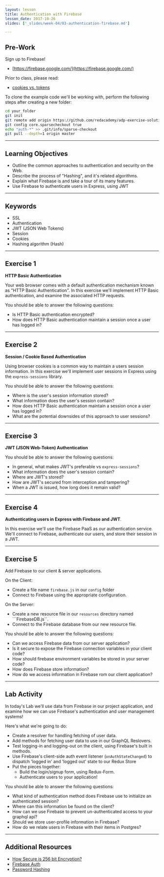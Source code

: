 ```yaml
---
layout: lesson
title: Authentication with Firebase
lesson_date: 2017-10-26
slides: ['_slides/week-04/03-authentication-firebase.md']

---
```


## Pre-Work

Sign up to Firebase!
- [https://firebase.google.com/](https://firebase.google.com/)

Prior to class, please read:

- [cookies vs. tokens](https://auth0.com/blog/cookies-vs-tokens-definitive-guide/)

To clone the example code we'll be working with, perform the following steps after creating a new folder:

```bash
cd your_folder
git init
git remote add origin https://github.com/redacademy/adp-exercise-solutions.git
git config core.sparsecheckout true
echo "auth-*" >> .git/info/sparse-checkout
git pull --depth=1 origin master
```

---

## Learning Objectives

- Outline the common approaches to authentication and security on the Web.
- Describe the process of "Hashing", and it's related algorithms.
- Explain what Firebase is and take a tour of its many features.
- Use Firebase to authenticate users in Express, using JWT

---

## Keywords

- SSL
- Authentication
- JWT (JSON Web Tokens)
- Session
- Cookies
- Hashing algorithm (Hash)

---

## Exercise 1

**HTTP Basic Authentication**

Your web browser comes with a default authentication mechanism known as "HTTP Basic Authentication".
In this exercise we'll implement HTTP Basic authentication, and examine the associated HTTP requests.

You should be able to answer the following questions:

- Is HTTP Basic authentication encrypted?
- How does HTTP Basic authentication maintain a session once a user has logged in?

---

## Exercise 2

**Session / Cookie Based Authentication**

Using browser cookies is a common way to maintain a users session information. In this exercise we'll implement 
user sessions in Express using the `express-sessions` library.

You should be able to answer the following questions:

- Where is the user's session information stored?
- What information does the user's session contain? 
- How does HTTP Basic authentication maintain a session once a user has logged in?
- What are the potential downsides of this approach to user sessions?

---

## Exercise 3

**JWT (JSON Web-Token) Authentication**


You should be able to answer the following questions:

- In general, what makes JWT's preferable vs `express-sessions`?
- What information does the user's session contain? 
- Where are JWT's stored?
- How are JWT's secured from interception and tampering?
- When a JWT is issued, how long does it remain valid?

---

## Exercise 4

**Authenticating users in Express with Firebase and JWT**.

In this exercise we'll use the Firebase PaaS as our authentication service. 
We'll connect to Firebase, authenticate our users, and store their session in a JWT.


---

## Exercise 5

Add Firebase to our client & server applications.

On the Client: 
- Create a file name ```firebase.js``` in our ```config``` folder
- Connect to Firebase using the appropriate configuration.

On the Server:
- Create a new resource file in our ```resources``` directory named ```FirebaseDB.js``.
- Connect to the Firebase database from our new resource file.


You should be able to answer the following questions:

- Can we access Firebase data from our server application?
- Is it secure to expose the Firebase connection variables in your client code?
- How should firebase environment variables be stored in your server code?
- How does Firebase store information?
- How do we access information in Firebase rom our client application?

---

## Lab Activity

In today's Lab we'll use data from Firebase in our project application, and examine how we can use Firebase's authentication and user management systems!

Here's what we're going to do:

- Create a resolver for handling fetching of user data.
- Add methods for fetching user data to use in our GraphQL Reslovers.
- Test logging-in and logging-out on the client, using Firebase's built in methods.
- Use Firebase's client-side auth event listener (```onAuthStateChanged```) to dispatch 'logged in' and 'logged out' state to our Redux Store
- Put the pieces together: 
    - Build the login/signup form, using Redux-Form. 
    - Authenticate users to your application!

You should be able to answer the following questions:

- What kind of authentication method does Firebase use to initialize an authenticated session?
- Where can this information be found on the client?
- How can we use Firebase to prevent un-authenticated access to your graphql api?
- Should we store user-profile information in Firebase?
- How do we relate users in Firebase with their items in Postgres?

---

## Additional Resources

- [How Secure is 256 bit Encryption?](https://www.youtube.com/watch?v=S9JGmA5_unY)
- [Firebase Auth](https://firebase.google.com/docs/auth/)
- [Password Hashing](https://crackstation.net/hashing-security.htm)
